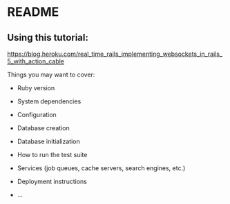 # README

## Using this tutorial:
https://blog.heroku.com/real_time_rails_implementing_websockets_in_rails_5_with_action_cable

Things you may want to cover:

* Ruby version

* System dependencies

* Configuration

* Database creation

* Database initialization

* How to run the test suite

* Services (job queues, cache servers, search engines, etc.)

* Deployment instructions

* ...
